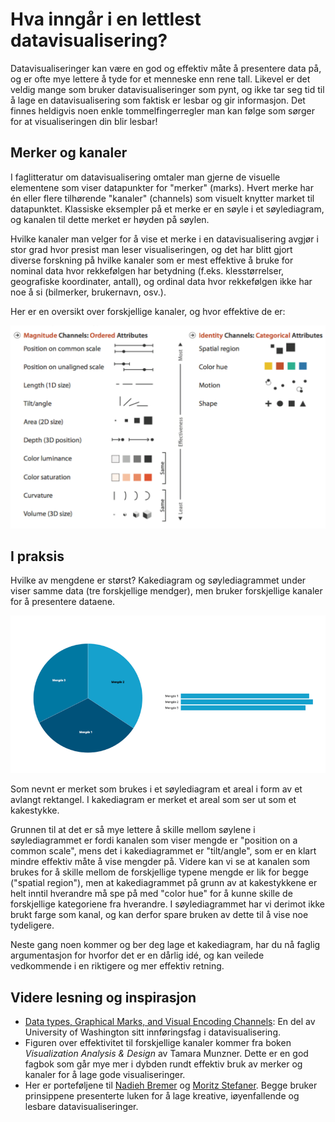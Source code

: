 # Hva inngår i en lettlest datavisualisering?

Datavisualiseringer kan være en god og effektiv måte å  presentere data på, og er ofte mye lettere å tyde for et menneske enn rene tall. Likevel er det veldig mange som bruker datavisualiseringer som pynt, og ikke tar seg tid til å lage en datavisualisering som faktisk er lesbar og gir informasjon. Det finnes heldigvis noen enkle tommelfingerregler man kan følge som sørger for at visualiseringen din blir lesbar!

## Merker og kanaler

I faglitteratur om datavisualisering omtaler man gjerne de visuelle elementene som viser datapunkter for "merker" (marks). Hvert merke har én eller flere tilhørende "kanaler" (channels) som visuelt knytter market til datapunktet. Klassiske eksempler på et merke er en søyle i et søylediagram, og kanalen til dette merket er høyden på søylen. 

Hvilke kanaler man velger for å vise et merke i en datavisualisering avgjør i stor grad hvor presist man leser visualiseringen, og det har blitt gjort diverse forskning på hvilke kanaler som er mest effektive å bruke for nominal data hvor rekkefølgen har betydning (f.eks. klesstørrelser, geografiske koordinater, antall), og ordinal data hvor rekkefølgen ikke har noe å si (bilmerker, brukernavn, osv.).

Her er en oversikt over forskjellige kanaler, og hvor effektive de er:

![Forskjellige kanaler](./channels_effectiveness.png)

## I praksis

Hvilke av mengdene er størst? Kakediagram og søylediagrammet under viser samme data (tre forskjellige mendger), men bruker forskjellige kanaler for å presentere dataene.

![Søyler og kaker](./barchart_piechart.png)

Som nevnt er merket som brukes i et søylediagram et areal i form av et avlangt rektangel. I kakediagram er merket et areal som ser ut som et kakestykke.

Grunnen til at det er så mye lettere å skille mellom søylene i søylediagrammet er fordi kanalen som viser mengde er "position on a common scale", mens det i kakediagrammet er "tilt/angle", som er en klart mindre effektiv måte å vise mengder på. Videre kan vi se at kanalen som brukes for å skille mellom de forskjellige typene mengde er lik for begge ("spatial region"), men at kakediagrammet på grunn av at kakestykkene er helt inntil hverandre må spe på med "color hue" for å kunne skille de forskjellige kategoriene fra hverandre. I søylediagrammet har vi derimot ikke brukt farge som kanal, og kan derfor spare bruken av dette til å vise noe tydeligere.

Neste gang noen kommer og ber deg lage et kakediagram, har du nå faglig argumentasjon for hvorfor det er en dårlig idé, og kan veilede vedkommende i en riktigere og mer effektiv retning.

## Videre lesning og inspirasjon

 * [Data types, Graphical Marks, and Visual Encoding Channels](https://observablehq.com/@uwdata/data-types-graphical-marks-and-visual-encoding-channels): En del av University of Washington sitt innføringsfag i datavisualisering.
 * Figuren over effektivitet til forskjellige kanaler kommer fra boken *Visualization Analysis & Design* av Tamara Munzner. Dette er en god fagbok som går mye mer i dybden rundt effektiv bruk av merker og kanaler for å lage gode visualiseringer.
 * Her er porteføljene til [Nadieh Bremer](https://www.visualcinnamon.com/portfolio/) og [Moritz Stefaner](https://truth-and-beauty.net/projects). Begge bruker prinsippene presenterte luken for å lage kreative, iøyenfallende og lesbare datavisualiseringer.
